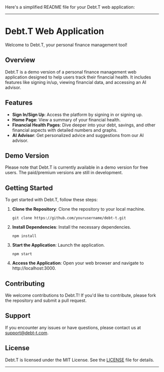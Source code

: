 Here's a simplified README file for your Debt.T web application:

---

# Debt.T Web Application

Welcome to Debt.T, your personal finance management tool!

## Overview

Debt.T is a demo version of a personal finance management web application designed to help users track their financial health. It includes features like signing in/up, viewing financial data, and accessing an AI advisor.

## Features

- **Sign In/Sign Up**: Access the platform by signing in or signing up.
- **Home Page**: View a summary of your financial health.
- **Financial Health Pages**: Dive deeper into your debt, savings, and other financial aspects with detailed numbers and graphs.
- **AI Advisor**: Get personalized advice and suggestions from our AI advisor.

## Demo Version

Please note that Debt.T is currently available in a demo version for free users. The paid/premium versions are still in development.

## Getting Started

To get started with Debt.T, follow these steps:

1. **Clone the Repository**: Clone the repository to your local machine.
   ```
   git clone https://github.com/yourusername/debt-t.git
   ```

2. **Install Dependencies**: Install the necessary dependencies.
   ```
   npm install
   ```

3. **Start the Application**: Launch the application.
   ```
   npm start
   ```

4. **Access the Application**: Open your web browser and navigate to http://localhost:3000.

## Contributing

We welcome contributions to Debt.T! If you'd like to contribute, please fork the repository and submit a pull request.

## Support

If you encounter any issues or have questions, please contact us at support@debt-t.com.

## License

Debt.T is licensed under the MIT License. See the [LICENSE](LICENSE) file for details.

---


